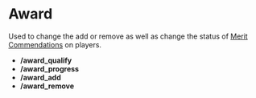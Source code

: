 # Award

Used to change the add or remove as well as change the status of
[Merit Commendations](../merits/index.md) on players.

- **/award_qualify**
- **/award_progress**
- **/award_add**
- **/award_remove**
